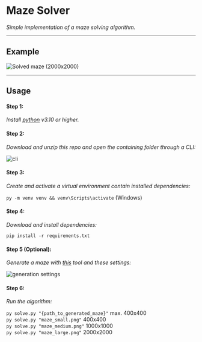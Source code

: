# Maze Solver

_Simple implementation of a maze solving algorithm._

---

## Example

![Solved maze (2000x2000)](https://imgur.com/sffOGQ3)

---

## Usage

#### Step 1:
_Install [python](https://www.python.org/downloads/) v3.10 or higher._

#### Step 2:
_Download and unzip this repo and open the containing folder through a CLI:_

![cli](https://imgur.com/gXcm7b1)

#### Step 3:
_Create and activate a virtual environment contain installed dependencies:_

`py -m venv venv && venv\Scripts\activate` (Windows)

#### Step 4:
_Download and install dependencies:_

`pip install -r requirements.txt`

#### Step 5 (Optional):
_Generate a maze with [this](https://keesiemeijer.github.io/maze-generator/#generate) tool and these settings:_

![generation settings](https://imgur.com/RmTazOq)


#### Step 6:
_Run the algorithm:_

`py solve.py "{path_to_generated_maze}"` max. 400x400\
`py solve.py "maze_small.png"` 400x400\
`py solve.py "maze_medium.png"` 1000x1000\
`py solve.py "maze_large.png"` 2000x2000

